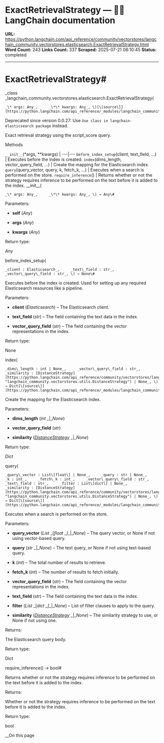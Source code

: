 # ExactRetrievalStrategy — 🦜🔗 LangChain  documentation

**URL:** https://python.langchain.com/api_reference/community/vectorstores/langchain_community.vectorstores.elasticsearch.ExactRetrievalStrategy.html
**Word Count:** 243
**Links Count:** 337
**Scraped:** 2025-07-21 08:10:45
**Status:** completed

---

# ExactRetrievalStrategy\#

_class _langchain\_community.vectorstores.elasticsearch.ExactRetrievalStrategy\(

    _\* args: Any_,     _\*\* kwargs: Any_, \)[\[source\]](https://python.langchain.com/api_reference/_modules/langchain_community/vectorstores/elasticsearch.html#ExactRetrievalStrategy)\#     

Deprecated since version 0.0.27: Use `Use class in langchain-elasticsearch package` instead.

Exact retrieval strategy using the script\_score query.

Methods

`__init__`\(\*args, \*\*kwargs\) |    ---|---   `before_index_setup`\(client, text\_field, ...\) | Executes before the index is created.   `index`\(dims\_length, vector\_query\_field, ...\) | Create the mapping for the Elasticsearch index.   `query`\(query\_vector, query, k, fetch\_k, ...\) | Executes when a search is performed on the store.   `require_inference`\(\) | Returns whether or not the strategy requires inference to be performed on the text before it is added to the index.      \_\_init\_\_\(

    _\* args: Any_,     _\*\* kwargs: Any_, \) → Any\#     

Parameters:     

  * **self** \(_Any_\)

  * **args** \(_Any_\)

  * **kwargs** \(_Any_\)

Return type:     

_Any_

before\_index\_setup\(

    _client : Elasticsearch_,     _text\_field : str_,     _vector\_query\_field : str_, \) → None\#     

Executes before the index is created. Used for setting up any required Elasticsearch resources like a pipeline.

Parameters:     

  * **client** \(_Elasticsearch_\) – The Elasticsearch client.

  * **text\_field** \(_str_\) – The field containing the text data in the index.

  * **vector\_query\_field** \(_str_\) – The field containing the vector representations in the index.

Return type:     

None

index\(

    _dims\_length : int | None_,     _vector\_query\_field : str_,     _similarity : [DistanceStrategy](https://python.langchain.com/api_reference/community/vectorstores/langchain_community.vectorstores.utils.DistanceStrategy.html#langchain_community.vectorstores.utils.DistanceStrategy "langchain_community.vectorstores.utils.DistanceStrategy") | None_, \) → Dict[\[source\]](https://python.langchain.com/api_reference/_modules/langchain_community/vectorstores/elasticsearch.html#ExactRetrievalStrategy.index)\#     

Create the mapping for the Elasticsearch index.

Parameters:     

  * **dims\_length** \(_int_ _|__None_\)

  * **vector\_query\_field** \(_str_\)

  * **similarity** \([_DistanceStrategy_](https://python.langchain.com/api_reference/community/vectorstores/langchain_community.vectorstores.utils.DistanceStrategy.html#langchain_community.vectorstores.utils.DistanceStrategy "langchain_community.vectorstores.utils.DistanceStrategy") _|__None_\)

Return type:     

_Dict_

query\(

    _query\_vector : List\[float\] | None_,     _query : str | None_,     _k : int_,     _fetch\_k : int_,     _vector\_query\_field : str_,     _text\_field : str_,     _filter : List\[dict\] | None_,     _similarity : [DistanceStrategy](https://python.langchain.com/api_reference/community/vectorstores/langchain_community.vectorstores.utils.DistanceStrategy.html#langchain_community.vectorstores.utils.DistanceStrategy "langchain_community.vectorstores.utils.DistanceStrategy") | None_, \) → Dict[\[source\]](https://python.langchain.com/api_reference/_modules/langchain_community/vectorstores/elasticsearch.html#ExactRetrievalStrategy.query)\#     

Executes when a search is performed on the store.

Parameters:     

  * **query\_vector** \(_List_ _\[__float_ _\]__|__None_\) – The query vector, or None if not using vector-based query.

  * **query** \(_str_ _|__None_\) – The text query, or None if not using text-based query.

  * **k** \(_int_\) – The total number of results to retrieve.

  * **fetch\_k** \(_int_\) – The number of results to fetch initially.

  * **vector\_query\_field** \(_str_\) – The field containing the vector representations in the index.

  * **text\_field** \(_str_\) – The field containing the text data in the index.

  * **filter** \(_List_ _\[__dict_ _\]__|__None_\) – List of filter clauses to apply to the query.

  * **similarity** \([_DistanceStrategy_](https://python.langchain.com/api_reference/community/vectorstores/langchain_community.vectorstores.utils.DistanceStrategy.html#langchain_community.vectorstores.utils.DistanceStrategy "langchain_community.vectorstores.utils.DistanceStrategy") _|__None_\) – The similarity strategy to use, or None if not using one.

Returns:     

The Elasticsearch query body.

Return type:     

Dict

require\_inference\(\) → bool\#     

Returns whether or not the strategy requires inference to be performed on the text before it is added to the index.

Returns:     

Whether or not the strategy requires inference to be performed on the text before it is added to the index.

Return type:     

bool

__On this page